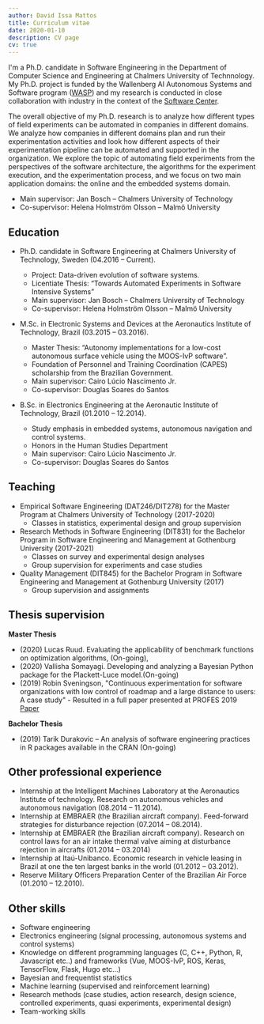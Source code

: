 ```yaml
---
author: David Issa Mattos
title: Curriculum vitae
date: 2020-01-10
description: CV page
cv: true
---
```



I'm a Ph.D. candidate in Software Engineering in the Department of Computer Science and Engineering at Chalmers University of Technnology. My Ph.D. project is funded by the Wallenberg AI Autonomous Systems and Software program ([WASP](https://wasp-sweden.org/)) and my research is conducted in close collaboration with industry in the context of the [Software Center](https://www.software-center.se/).

The overall objective of my Ph.D. research is to analyze how different types of field experiments can be automated in companies in different domains. We analyze how companies in different domains plan and run their experimentation activities and look how different aspects of their experimentation pipeline can be automated and supported in the organization. We explore the topic of automating field experiments from the perspectives of the software architecture, the algorithms for the experiment execution, and the experimentation process, and we focus on two main application domains: the online and the embedded systems domain.

* Main supervisor: Jan Bosch – Chalmers University of Technology
* Co-supervisor: Helena Holmström Olsson – Malmö University


## Education

* Ph.D. candidate in Software Engineering at Chalmers University of Technology, Sweden (04.2016 – Current). 
  * Project: Data-driven evolution of software systems.
  * Licentiate Thesis: “Towards Automated Experiments in Software Intensive Systems”
  *  Main supervisor: Jan Bosch – Chalmers University of Technology
  * Co-supervisor: Helena Holmström Olsson – Malmö University

* M.Sc. in Electronic Systems and Devices at the Aeronautics Institute of Technology, Brazil (03.2015 – 03.2016).
  * Master Thesis: “Autonomy implementations for a low-cost autonomous surface vehicle using the MOOS-IvP software”.
  * Foundation of Personnel and Training Coordination (CAPES) scholarship from the Brazilian Government.
  * Main supervisor: Cairo Lúcio Nascimento Jr. 
  * Co-supervisor: Douglas Soares do Santos

* B.Sc. in Electronics Engineering at the Aeronautic Institute of Technology, Brazil (01.2010 – 12.2014). 
  * Study emphasis in embedded systems, autonomous navigation and control systems. 
  * Honors in the Human Studies Department
  * Main supervisor: Cairo Lúcio Nascimento Jr. 
  * Co-supervisor: Douglas Soares do Santos

## Teaching

* Empirical Software Engineering (DAT246/DIT278) for the Master Program at Chalmers University of Technology (2017-2020)
  * Classes in statistics, experimental design and group supervision
* Research Methods in Software Engineering (DIT831) for the Bachelor Program in Software Engineering and Management at Gothenburg University (2017-2021)
  * Classes on survey and experimental design analyses
  * Group supervision for experiments and case studies
* Quality Management (DIT845) for the Bachelor Program in Software Engineering and Management at Gothenburg University (2017)
  * Group supervision and assignments

## Thesis supervision

**Master Thesis**

* (2020) Lucas Ruud. Evaluating the applicability of benchmark functions on optimization algorithms, (On-going), 
* (2020) Vallisha Somayagi. Developing and analyzing a Bayesian Python package for the Plackett-Luce model.(On-going)
* (2019) Robin Sveningson, "Continuous experimentation for software organizations with low control of roadmap and a large distance to users: A case study" - Resulted in a full paper presented at PROFES 2019 [Paper](https://link.springer.com/chapter/10.1007/978-3-030-35333-9_37)

**Bachelor Thesis**

* (2019) Tarik Durakovic – An analysis of software engineering practices in R packages available in the CRAN (On-going)

## Other professional experience
* Internship at the Intelligent Machines Laboratory at the Aeronautics Institute of technology. Research on autonomous vehicles and autonomous navigation (08.2014 – 11.2014). 
* Internship at EMBRAER (the Brazilian aircraft company). Feed-forward strategies for disturbance rejection (07.2014 – 08.2014).
* Internship at EMBRAER (the Brazilian aircraft company). Research on control laws for an air intake thermal valve aiming at disturbance rejection in aircrafts (01.2014 – 03.2014)
* Internship at Itaú-Unibanco. Economic research in vehicle leasing in Brazil at one the ten largest banks in the world (01.2012 – 03.2012).
* Reserve Military Officers Preparation Center of the Brazilian Air Force (01.2010 – 12.2010).

## Other skills

* Software engineering
* Electronics engineering (signal processing, autonomous systems and control systems)
* Knowledge on different programming languages (C, C++, Python, R, Javascript etc..) and frameworks (Vue, MOOS-IvP, ROS, Keras, TensorFlow, Flask, Hugo etc…)
* Bayesian and frequentist statistics
* Machine learning (supervised and reinforcement learning)
* Research methods (case studies, action research, design science, controlled experiments, quasi experiments, experimental design)
* Team-working skills